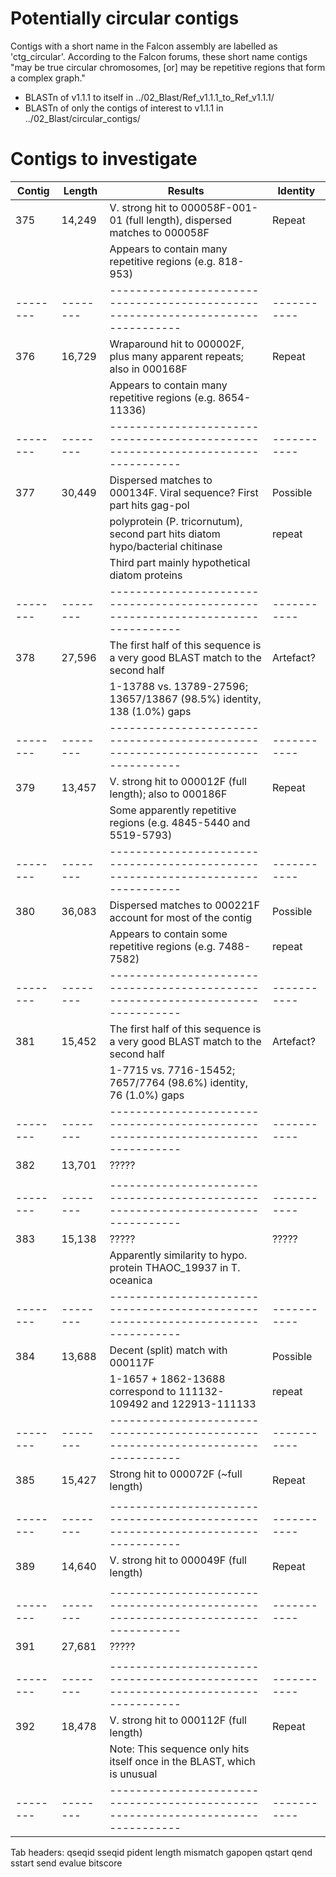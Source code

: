 # Potentially circular contigs
Contigs with a short name in the Falcon assembly are labelled as 'ctg_circular'.
According to the Falcon forums, these short name contigs "may be true circular chromosomes,
[or] may be repetitive regions that form a complex graph."

* BLASTn of v1.1.1 to itself in ../02_Blast/Ref_v1.1.1_to_Ref_v1.1.1/
* BLASTn of only the contigs of interest to v1.1.1 in ../02_Blast/circular_contigs/

# Contigs to investigate

| Contig | Length |                                Results                                         | Identity  |
|--------|--------|--------------------------------------------------------------------------------|-----------|
|  375   | 14,249 | V. strong hit to 000058F-001-01 (full length), dispersed matches to 000058F    | Repeat    |
|        |        | Appears to contain many repetitive regions (e.g. 818-953)                      |           |
|--------|--------|--------------------------------------------------------------------------------|-----------|
|  376   | 16,729 | Wraparound hit to 000002F, plus many apparent repeats; also in 000168F         | Repeat    |
|        |        | Appears to contain many repetitive regions (e.g. 8654-11336)                   |           |
|--------|--------|--------------------------------------------------------------------------------|-----------|
|  377   | 30,449 | Dispersed matches to 000134F. Viral sequence? First part hits gag-pol          | Possible  | 
|        |        | polyprotein (P. tricornutum), second part hits diatom hypo/bacterial chitinase | repeat    |
|        |        | Third part mainly hypothetical diatom proteins                                 |           |
|--------|--------|--------------------------------------------------------------------------------|-----------|
|  378   | 27,596 | The first half of this sequence is a very good BLAST match to the second half  | Artefact? |
|        |        | 1-13788 vs. 13789-27596; 13657/13867 (98.5%) identity, 138 (1.0%) gaps         |           |
|--------|--------|--------------------------------------------------------------------------------|-----------|
|  379   | 13,457 | V. strong hit to 000012F (full length); also to 000186F                        | Repeat    |
|        |        | Some apparently repetitive regions (e.g. 4845-5440 and 5519-5793)              |           |
|--------|--------|--------------------------------------------------------------------------------|-----------|
|  380   | 36,083 | Dispersed matches to 000221F account for most of the contig                    | Possible  |
|        |        | Appears to contain some repetitive regions (e.g. 7488-7582)                    | repeat    |
|--------|--------|--------------------------------------------------------------------------------|-----------|
|  381   | 15,452 | The first half of this sequence is a very good BLAST match to the second half  | Artefact? |
|        |        | 1-7715 vs. 7716-15452; 7657/7764 (98.6%) identity, 76 (1.0%) gaps              |           |
|--------|--------|--------------------------------------------------------------------------------|-----------|
|  382   | 13,701 | ?????
|        |        |
|--------|--------|--------------------------------------------------------------------------------|-----------|
|  383   | 15,138 | ?????                                                                          | ?????     |
|        |        | Apparently similarity to hypo. protein THAOC_19937 in T. oceanica              |           |
|--------|--------|--------------------------------------------------------------------------------|-----------|
|  384   | 13,688 | Decent (split) match with 000117F                                              | Possible  |
|        |        | 1-1657 + 1862-13688 correspond to 111132-109492 and 122913-111133              | repeat    |
|--------|--------|--------------------------------------------------------------------------------|-----------|
|  385   | 15,427 | Strong hit to 000072F (~full length)                                           | Repeat    |
|        |        |                                                                                |           |
|--------|--------|--------------------------------------------------------------------------------|-----------|
|  389   | 14,640 | V. strong hit to 000049F (full length)                                         | Repeat    |
|        |        |                                                                                |           |
|--------|--------|--------------------------------------------------------------------------------|-----------|
|  391   | 27,681 | ?????
|        |        |
|--------|--------|--------------------------------------------------------------------------------|-----------|
|  392   | 18,478 | V. strong hit to 000112F (full length)                                         | Repeat    |
|        |        | Note: This sequence only hits itself once in the BLAST, which is unusual       |           |
|--------|--------|--------------------------------------------------------------------------------|-----------|

Tab headers:
qseqid  sseqid  pident  length  mismatch  gapopen  qstart  qend  sstart  send  evalue  bitscore
